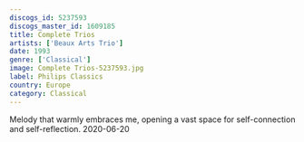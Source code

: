 ```yaml
---
discogs_id: 5237593
discogs_master_id: 1609185
title: Complete Trios
artists: ['Beaux Arts Trio']
date: 1993
genre: ['Classical']
image: Complete Trios-5237593.jpg
label: Philips Classics
country: Europe
category: Classical
---
```


Melody that warmly embraces me, opening a vast space for self-connection and self-reflection.
<time>2020-06-20</time>